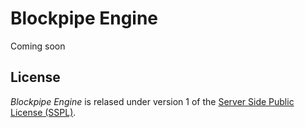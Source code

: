 # Blockpipe Engine

Coming soon

## License

_Blockpipe Engine_ is relased under version 1 of the [Server Side Public License (SSPL)](LICENSE).